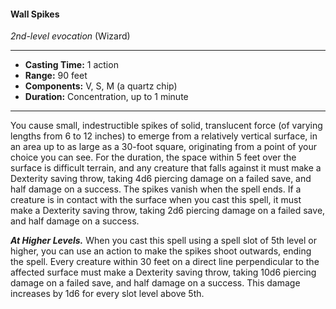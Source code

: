 #### Wall Spikes
*2nd-level evocation* (Wizard)
___
- **Casting Time:** 1 action
- **Range:** 90 feet
- **Components:** V, S, M (a quartz chip)
- **Duration:** Concentration, up to 1 minute
---
You cause small, indestructible spikes of solid, translucent force (of varying lengths from 6 to 12 inches) to emerge from a relatively vertical surface, in an area up to as large as a 30-foot square, originating from a point of your choice you can see. For the duration, the space within 5 feet over the surface is difficult terrain, and any creature that falls against it must make a Dexterity saving throw, taking 4d6 piercing damage on a failed save, and half damage on a success. The spikes vanish when the spell ends. If a creature is in contact with the surface when you cast this spell, it must make a Dexterity saving throw, taking 2d6 piercing damage on a failed save, and half damage on a success.

***At Higher Levels.*** When you cast this spell using a spell slot of 5th level or higher, you can use an action to make the spikes shoot outwards, ending the spell. Every creature within 30 feet on a direct line perpendicular to the affected surface must make a Dexterity saving throw, taking 10d6 piercing damage on a failed save, and half damage on a success. This damage increases by 1d6 for every slot level above 5th.
